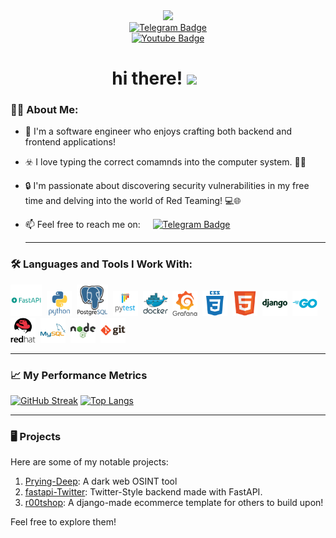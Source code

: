 <div id="header" align="center">
  <img src="https://media.giphy.com/media/a3SNJoR0a4ugcKi1Y9/giphy.gif" width="400"/>
</div>

<div id="badges" align="center">
  <div style="display: flex; flex-direction: column; align-items: center;">
    <a href="https://t.me/moriaritywork">
      <img src="https://img.shields.io/badge/Telegram-blue?style=for-the-badge&logo=telegram&logoColor=white" alt="Telegram Badge"/>
    </a>
    <a href="https://www.youtube.com/channel/UCpI_auCXZ5DIDmgt7Loc3Sw">
      <img src="https://img.shields.io/badge/YouTube-red?style=for-the-badge&logo=youtube&logoColor=white" alt="Youtube Badge"/>
    </a>
  </div>
</div>

<h1 align="center">
  hi there!
  <img src="https://media.giphy.com/media/3owyplYLWlGFQk9mF2/giphy.gif" width="60px" style="display: inline-block;" />
</h1>



### 👨‍💻 About Me:
- 🔭 I'm a software engineer who enjoys crafting both backend and frontend applications! 

- ☣️ I love typing the correct comamnds  into the computer system. 🧑‍💻

- 🔒 I'm passionate about discovering security vulnerabilities in my free time and delving into the world of Red Teaming! 💻🌐

- :mailbox: Feel free to reach me on:&nbsp;&nbsp;&nbsp;&nbsp; [![Telegram Badge](https://img.shields.io/badge/Telegram-blue?style=for-the-badge&logo=telegram&logoColor=white)](https://t.me/moriaritywork)

  ---

### 🛠️ Languages and Tools I Work With:
  <div>
  <img src="https://github.com/devicons/devicon/blob/master/icons/fastapi/fastapi-original-wordmark.svg" title="FastApi" alt="FastApi" width="50" height="50"/>&nbsp;
  <img src="https://github.com/devicons/devicon/blob/master/icons/python/python-original-wordmark.svg" title="Python" alt="Python" width="40" height="40"/>&nbsp;
  <img src="https://github.com/devicons/devicon/blob/master/icons/postgresql/postgresql-original-wordmark.svg" title="Postgresql" alt="Postgresql" width="50" height="50"/>&nbsp;
  <img src="https://github.com/devicons/devicon/blob/master/icons/pytest/pytest-original-wordmark.svg" title="Pytest" alt="Pytest" width="40" height="40"/>&nbsp;
  <img src="https://github.com/devicons/devicon/blob/master/icons/docker/docker-original-wordmark.svg" title="Docker" alt="Docker" width="40" height="40"/>&nbsp;
  <img src="https://github.com/devicons/devicon/blob/master/icons/grafana/grafana-original-wordmark.svg" title="Grafana" alt="Grafana" width="40" height="40"/>&nbsp;
  <img src="https://github.com/devicons/devicon/blob/master/icons/css3/css3-plain-wordmark.svg"  title="CSS3" alt="CSS" width="40" height="40"/>&nbsp;
  <img src="https://github.com/devicons/devicon/blob/master/icons/html5/html5-original.svg" title="HTML5" alt="HTML" width="40" height="40"/>&nbsp;
  <img src="https://github.com/devicons/devicon/blob/master/icons/django/django-plain-wordmark.svg" title="Django" alt="Django" width="40" height="40"/>&nbsp;
  <img src="https://github.com/devicons/devicon/blob/master/icons/go/go-original-wordmark.svg" title="GO" alt="GO" width="40" height="40"/>&nbsp;
  <img src="https://github.com/devicons/devicon/blob/master/icons/redhat/redhat-original-wordmark.svg" title="Redhat"  alt="Redhat" width="40" height="40"/>&nbsp;
  <img src="https://github.com/devicons/devicon/blob/master/icons/mysql/mysql-original-wordmark.svg" title="MySQL"  alt="MySQL" width="40" height="40"/>&nbsp;
  <img src="https://github.com/devicons/devicon/blob/master/icons/nodejs/nodejs-original-wordmark.svg" title="NodeJS" alt="NodeJS" width="40" height="40"/>&nbsp;
  <img src="https://github.com/devicons/devicon/blob/master/icons/git/git-original-wordmark.svg" title="Git" **alt="Git" width="40" height="40"/>
</div>

---
### :chart_with_upwards_trend: My Performance Metrics
[![GitHub Streak](http://github-readme-streak-stats.herokuapp.com?user=iudicium&theme=dark&background=000000)](https://git.io/streak-stats)
[![Top Langs](https://github-readme-stats.vercel.app/api/top-langs/?username=iudicium&theme=dark&background=000000)](https://github.com/anuraghazra/github-readme-stats)

---

### 🖥️ Projects

Here are some of my notable projects:
1. [Prying-Deep](https://github.com/iudicium/pryingdeep): A dark web OSINT tool
2. [fastapi-Twitter](https://github.com/iudicium/fastapi-Twitter): Twitter-Style backend made with FastAPI.
3. [r00tshop](https://github.com/iudicium/root_shop): A django-made ecommerce template for others to build upon!

Feel free to explore them!
